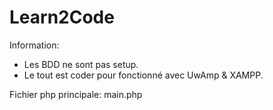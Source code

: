 # Learn2Code

Information:
  - Les BDD ne sont pas setup.
  - Le tout est coder pour fonctionné avec UwAmp & XAMPP.

Fichier php principale: main.php
